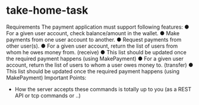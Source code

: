 # take-home-task
 
Requirements
The payment application must support following features:
● For a given user account, check balance/amount in the wallet.
● Make payments from one user account to another.
● Request payments from other user(s).
● For a given user account, return the list of users from whom he owes money from. (receive)
● This list should be updated once the required payment happens (using MakePayment)
● For a given user account, return the list of users to whom a user owes money to. (transfer)
● This list should be updated once the required payment happens (using MakePayment)
Important Points:
- How the server accepts these commands is totally up to you (as a REST API or tcp commands or ..)